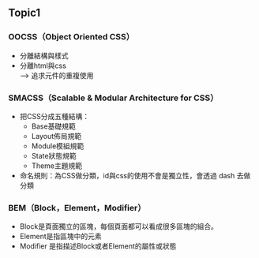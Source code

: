 ## Topic1
### OOCSS（Object Oriented CSS）
- 分離結構與樣式
- 分離html與css  
--> 追求元件的重複使用
### SMACSS（Scalable & Modular Architecture for CSS）
- 把CSS分成五種結構：
  - Base基礎規範
  - Layout佈局規範
  - Module模組規範
  - State狀態規範
  - Theme主題規範
- 命名規則：為CSS做分類，id與css的使用不會是獨立性，會透過 dash 去做分類
### BEM（Block，Element，Modifier）
- Block是頁面獨立的區塊，每個頁面都可以看成很多區塊的組合。
- Element是指區塊中的元素
- Modifier 是指描述Block或者Element的屬性或狀態